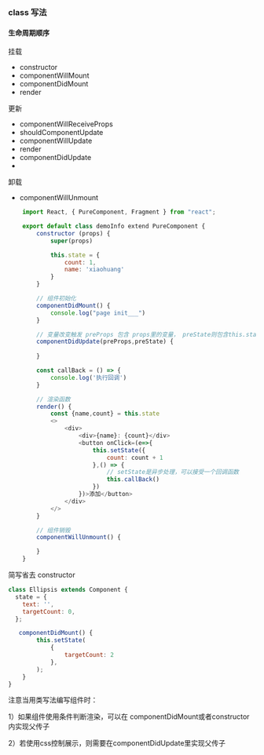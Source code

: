 ### class 写法

#### 生命周期顺序

挂载
* constructor
* componentWillMount
* componentDidMount
* render

更新
* componentWillReceiveProps
* shouldComponentUpdate
* componentWillUpdate
* render
* componentDidUpdate
* 
卸载
* componentWillUnmount


```js
    import React, { PureComponent, Fragment } from "react";

    export default class demoInfo extend PureComponent {
        constructor (props) {
            super(props)

            this.state = {
                count: 1,
                name: 'xiaohuang'
            }
        }

        // 组件初始化
        componentDidMount() {
            console.log("page init___")
        }

        // 变量改变触发 preProps 包含 props里的变量， preState则包含this.state变量变化，在这里做监听处理
        componentDidUpdate(preProps,preState) {
            
        }

        const callBack = () => {
            console.log('执行回调')
        }

        // 渲染函数
        render() {
            const {name,count} = this.state
            <>
                <div>
                    <div>{name}: {count}</div>
                    <button onClick=(e=>{
                        this.setState({
                            count: count + 1
                        },() => {
                            // setState是异步处理，可以接受一个回调函数
                            this.callBack()
                        })
                    })>添加</button>
                </div>
            </>
        }

        // 组件销毁
        componentWillUnmount() {

        }
    }
```
简写省去 constructor
```js
class Ellipsis extends Component {
  state = {
    text: '',
    targetCount: 0,
  };

   componentDidMount() {
        this.setState(
            {
                targetCount: 2
            },
        ); 
    }
}
```
注意当用类写法编写组件时：

1）如果组件使用条件判断渲染，可以在 componentDidMount或者constructor内实现父传子

2）若使用css控制展示，则需要在componentDidUpdate里实现父传子
